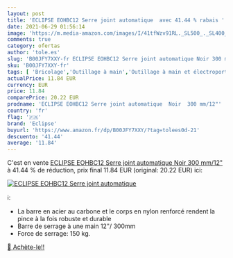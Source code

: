 ```yaml
---
layout: post
title: 'ECLIPSE EOHBC12 Serre joint automatique  avec 41.44 % rabais '
date: 2021-06-29 01:56:14
image: 'https://m.media-amazon.com/images/I/41tfWzv91RL._SL500_._SL400_.jpg'
comments: true
category: ofertas
author: 'tole.es'
slug: 'B00JFY7XXY-fr ECLIPSE EOHBC12 Serre joint automatique Noir 300 mm/12"'
sku: 'B00JFY7XXY-fr'
tags: [ 'Bricolage','Outillage à main','Outillage à main et électroportatif','Serre-joints à barres','Serres-joints','eclipse', ]
actualPrice: 11.84 EUR
currency: EUR
price: 11.84
comparePrice: 20.22 EUR
prodname: 'ECLIPSE EOHBC12 Serre joint automatique  Noir  300 mm/12"'
country: 'fr'
flag: '🇫🇷'
brand: 'Eclipse'
buyurl: 'https://www.amazon.fr/dp/B00JFY7XXY/?tag=tolees0d-21'
descuento: '41.44'
average: '11.84'
---
```


C'est en vente [ECLIPSE EOHBC12 Serre joint automatique  Noir  300 mm/12"](https://www.amazon.fr/dp/B00JFY7XXY/?tag=tolees0d-21)  à  41.44 % de réduction, prix final  11.84 EUR (original: 20.22 EUR) ici:

[![ECLIPSE EOHBC12 Serre joint automatique ](https://m.media-amazon.com/images/I/41tfWzv91RL._SL500_._SL400_.jpg)](https://www.amazon.fr/dp/B00JFY7XXY/?tag=tolees0d-21)

ℹ️:

- La barre en acier au carbone et le corps en nylon renforcé rendent la pince à la fois robuste et durable
- Barre de serrage à une main 12"/ 300mm
- Force de serrage: 150 kg.

[🛒 Achète-le!!](https://www.amazon.fr/dp/B00JFY7XXY/?tag=tolees0d-21)
